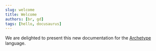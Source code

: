 ```yaml
---
slug: welcome
title: Welcome
authors: [br, gd]
tags: [hello, docusaurus]
---
```


We are delighted to present this new documentation for the [Archetype](https://archetype-lang.org/) language.

